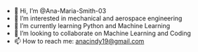 - 👋 Hi, I’m @Ana-Maria-Smith-03
- 👀 I’m interested in mechanical and aerospace engineering
- 🌱 I’m currently learning Python and Machine Learning
- 💞️ I’m looking to collaborate on Machine Learning and Coding
- 📫 How to reach me: anacindy19@gmail.com

<!---
Ana-Maria-Smith-03/Ana-Maria-Smith-03 is a ✨ special ✨ repository because its `README.md` (this file) appears on your GitHub profile.
You can click the Preview link to take a look at your changes.
--->

